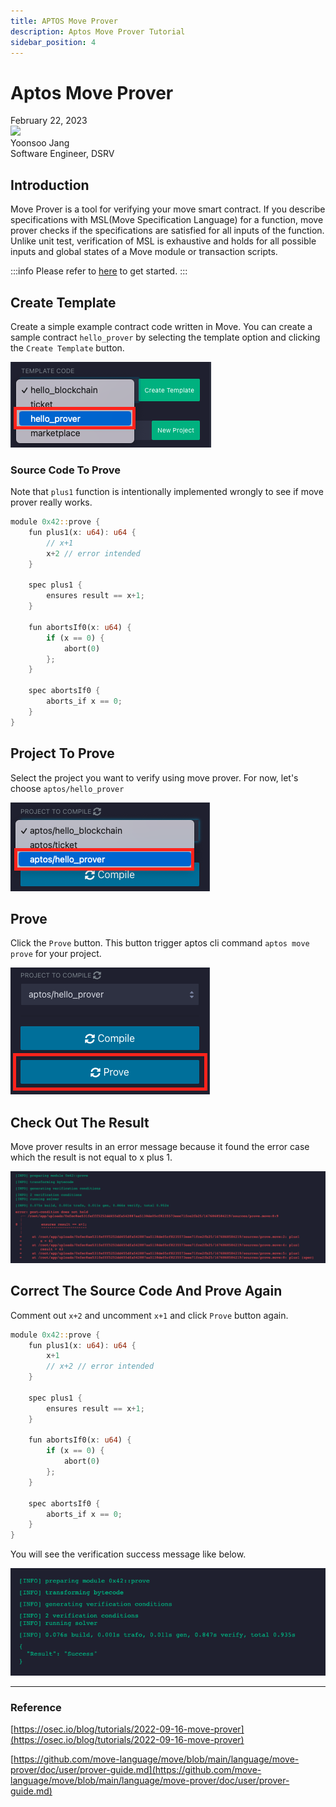 ```yaml
---
title: APTOS Move Prover
description: Aptos Move Prover Tutorial 
sidebar_position: 4
---
```


# Aptos Move Prover

<div>
  <span className='author-sm'>February 22, 2023</span>
  <div className='author-div'>
    <div className='author-avatars'>
      <a href='https://github.com/kairoski03' target='_blank'><img src='https://avatars.githubusercontent.com/u/110001241?v=4' /></a>
    </div>
    <div>
      <span className='author-name'>Yoonsoo Jang</span><br/>
      <span className='author-sm'>Software Engineer, DSRV </span>
    </div>
  </div>
</div>

## Introduction
Move Prover is a tool for verifying your move smart contract.
If you describe specifications with MSL(Move Specification Language) for a function,
move prover checks if the specifications are satisfied for all inputs of the function.
Unlike unit test, verification of MSL is exhaustive and holds for all possible inputs
and global states of a Move module or transaction scripts.

:::info
Please refer to [here](https://docs.welldonestudio.io/code/getting-started) to get started.
:::

## Create Template

Create a simple example contract code written in Move.
You can create a sample contract `hello_prover` by selecting the template option
and clicking the `Create Template` button.

![template-code-aptos](img/template-code-aptos-hello-prover.png?raw=true 'template-code-aptos-hello-prover')

### Source Code To Prove

Note that `plus1` function is intentionally implemented wrongly
to see if move prover really works.

```rust title="prove.move"
module 0x42::prove {
    fun plus1(x: u64): u64 {
        // x+1
        x+2 // error intended
    }
    
    spec plus1 {
        ensures result == x+1;
    }
    
    fun abortsIf0(x: u64) {
        if (x == 0) {
            abort(0)
        };
    }

    spec abortsIf0 {
        aborts_if x == 0;
    }
}
```

## Project To Prove

Select the project you want to verify using move prover. For now, let's choose `aptos/hello_prover`

![new-project-aptos](img/project-to-compile-hello-prover.png?raw=true 'project-to-compile-hello-prover')

## Prove

Click the `Prove` button. This button trigger aptos cli command `aptos move prove` for your project.

![new-project-aptos](img/move-prove-button.png?raw=true 'move-prove-button')

## Check Out The Result

Move prover results in an error message because it found the error case which the result is not equal to x plus 1.

![new-project-aptos](img/move-prove-fail.png?raw=true 'move-prove-fail')

## Correct The Source Code And Prove Again

Comment out `x+2` and uncomment `x+1` and click `Prove` button again.

```rust title="prove.move"
module 0x42::prove {
    fun plus1(x: u64): u64 {
        x+1
        // x+2 // error intended
    }
    
    spec plus1 {
        ensures result == x+1;
    }
    
    fun abortsIf0(x: u64) {
        if (x == 0) {
            abort(0)
        };
    }

    spec abortsIf0 {
        aborts_if x == 0;
    }
}
```

You will see the verification success message like below.

![new-project-aptos](img/move-prove-pass.png?raw=true 'move-prove-pass')


---

### Reference

[https://osec.io/blog/tutorials/2022-09-16-move-prover](https://osec.io/blog/tutorials/2022-09-16-move-prover)

[https://github.com/move-language/move/blob/main/language/move-prover/doc/user/prover-guide.md](https://github.com/move-language/move/blob/main/language/move-prover/doc/user/prover-guide.md)